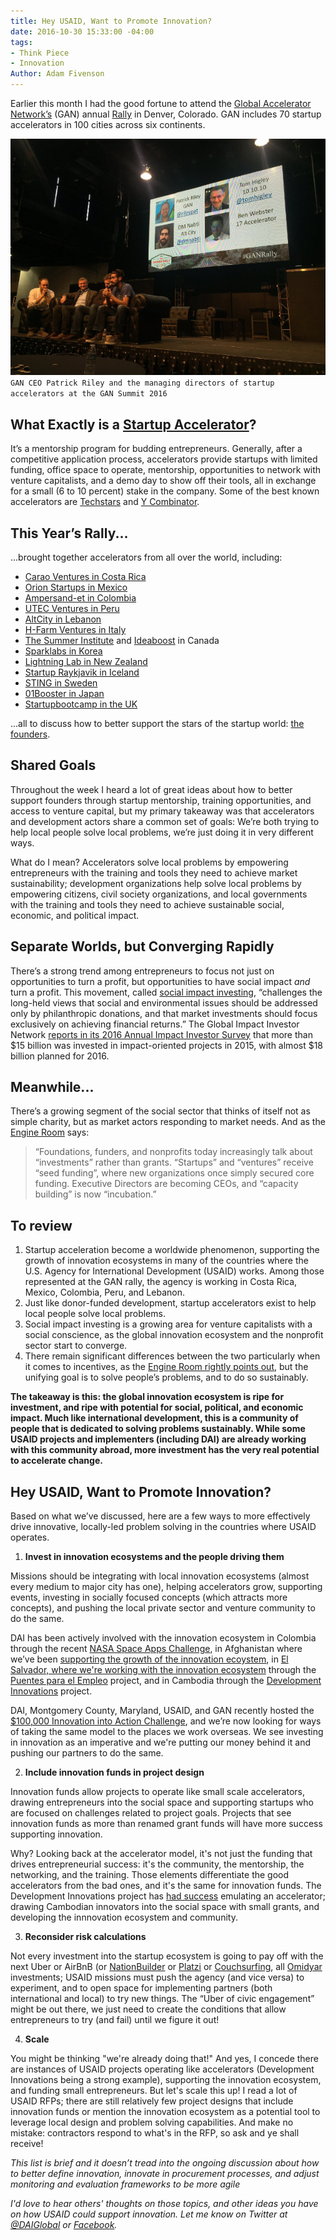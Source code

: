 ```yaml
---
title: Hey USAID, Want to Promote Innovation?
date: 2016-10-30 15:33:00 -04:00
tags:
- Think Piece
- Innovation
Author: Adam Fivenson
---
```


Earlier this month I had the good fortune to attend the [Global Accelerator Network’s](http://gan.co) (GAN) annual [Rally]( https://twitter.com/hashtag/ganrally) in Denver, Colorado. GAN includes 70 startup accelerators in 100 cities across six continents. 

![GAN stage.jpg](/uploads/GAN%20stage.jpg)
`GAN CEO Patrick Riley and the managing directors of startup accelerators at the GAN Summit 2016`

<!--more-->

## What Exactly is a [Startup Accelerator](https://en.wikipedia.org/wiki/Seed_accelerator)?

It’s a mentorship program for budding entrepreneurs. Generally, after a competitive application process, accelerators provide startups with limited funding, office space to operate, mentorship, opportunities to network with venture capitalists, and a demo day to show off their tools, all in exchange for a small (6 to 10 percent) stake in the company. Some of the best known accelerators are [Techstars](http://www.techstars.com/) and [Y Combinator](https://www.ycombinator.com/). 


## This Year’s Rally...
...brought together accelerators from all over the world, including:

* [Carao Ventures in Costa Rica](http://www.caraov.com/)
* [Orion Startups in Mexico](http://hello.orionstartups.com/)
* [Ampersand-et in Colombia](http://gan.co/members/view/ampersand-et)
* [UTEC Ventures in Peru](http://www.utecventures.com/)
* [AltCity in Lebanon](http://www.altcity.me/)
* [H-Farm Ventures in Italy](http://www.h-farm.com/en/)
* [The Summer Institute](http://www.summerinst.ca/) and [Ideaboost](http://www.ideaboost.ca/) in Canada
* [Sparklabs in Korea](http://www.sparklabs.co.kr/)
* [Lightning Lab in New Zealand](http://www.lightninglab.co.nz/)
* [Startup Raykjavik in Iceland]( http://www.startupreykjavik.com/)
* [STING in Sweden](http://www.stockholminnovation.com/en/our-programs/sting-accelerate/)
* [01Booster in Japan](https://01booster.com/)
* [Startupbootcamp in the UK](https://www.startupbootcamp.org/)

...all to discuss how to better support the stars of the startup world: [the founders](http://www.inc.com/young-entrepreneur-council/7-rockstar-female-founders-share-their-best-startup-advice.html). 

## Shared Goals
Throughout the week I heard a lot of great ideas about how to better support founders through startup mentorship, training opportunities, and access to venture capital, but my primary takeaway was that accelerators and development actors share a common set of goals: We’re both trying to help local people solve local problems, we’re just doing it in very different ways. 

What do I mean? Accelerators solve local problems by empowering entrepreneurs with the training and tools they need to achieve market sustainability; development organizations help solve local problems by empowering citizens, civil society organizations, and local governments with the training and tools they need to achieve sustainable social, economic, and political impact. 

## Separate Worlds, but Converging Rapidly
There’s a strong trend among entrepreneurs to focus not just on opportunities to turn a profit, but opportunities to have social impact *and* turn a profit. This movement, called [social impact investing](https://thegiin.org/impact-investing/need-to-know/), “challenges the long-held views that social and environmental issues should be addressed only by philanthropic donations, and that market investments should focus exclusively on achieving financial returns.” The Global Impact Investor Network [reports in its 2016 Annual Impact Investor Survey](https://thegiin.org/assets/2016%20GIIN%20Annual%20Impact%20Investor%20Survey_Web.pdf) that more than $15 billion was invested in impact-oriented projects in 2015, with almost $18 billion planned for 2016.

## Meanwhile...
There’s a growing segment of the social sector that thinks of itself not as simple charity, but as market actors responding to market needs. And as the [Engine Room](https://www.theengineroom.org/disrupt-your-market) says:

> “Foundations, funders, and nonprofits today increasingly talk about “investments” rather than grants. “Startups” and “ventures” receive “seed funding”, where new organizations once simply secured core funding. Executive Directors are becoming CEOs, and “capacity building” is now “incubation.”

## To review
1. Startup acceleration become a worldwide phenomenon, supporting the growth of innovation ecosystems in many of the countries where the U.S. Agency for International Development (USAID) works. Among those represented at the GAN rally, the agency is working in Costa Rica, Mexico, Colombia, Peru, and Lebanon.
2. Just like donor-funded development, startup accelerators exist to help local people solve local problems. 
3. Social impact investing is a growing area for venture capitalists with a social conscience, as the global innovation ecosystem and the nonprofit sector start to converge. 
4. There remain significant differences between the two particularly when it comes to incentives, as the [Engine Room rightly points out](https://www.theengineroom.org/disrupt-your-market/), but the unifying goal is to solve people’s problems, and to do so sustainably. 

**The takeaway is this: the global innovation ecosystem is ripe for investment, and ripe with potential for social, political, and economic impact. Much like international development, this is a community of people that is dedicated to solving problems sustainably. While some USAID projects and implementers (including DAI) are already working with this community abroad, more investment has the very real potential to accelerate change.**

## Hey USAID, Want to Promote Innovation?
Based on what we’ve discussed, here are a few ways to more effectively drive innovative, locally-led problem solving in the countries where USAID operates. 

1. **Invest in innovation ecosystems and the people driving them** 

Missions should be integrating with local innovation ecosystems (almost every medium to major city has one), helping accelerators grow, supporting events, investing in socially focused concepts (which attracts more concepts), and pushing the local private sector and venture community to do the same. 

DAI has been actively involved with the innovation ecosystem in Colombia through the recent [NASA Space Apps Challenge](https://dai-global-digital.com/top-3-climate-change-concepts-from-the-2016-nasa-space-apps-challenge-bogota.html), in Afghanistan where we’ve been [supporting the growth of the innovation ecoystem](https://dai-global-digital.com/sowing-the-seeds-of-a-tech-for-social-good-ecosystem-in-afghanistan.html), in [El Salvador, where we're working with the innovation ecosystem](https://dai-global-digital.com/innovation-and-entrepreneurship-in-el-salvador.html) through the [Puentes para el Empleo](http://dai.com/our-work/projects/usaidel-salvador-puentes-para-el-empleo-bridges-employment-project) project, and in Cambodia through the [Development Innovations](http://www.development-innovations.org/success-stories/) project. 

DAI, Montgomery County, Maryland, USAID, and GAN recently hosted the [$100,000 Innovation into Action Challenge](http://dai.com/news-publications/news/innovation-action-challenge-winners-chosen), and we’re now looking for ways of taking the same model to the places we work overseas. We see investing in innovation as an imperative and we're putting our money behind it and pushing our partners to do the same.

2. **Include innovation funds in project design** 

Innovation funds allow projects to operate like small scale accelerators, drawing entrepreneurs into the social space and supporting startups who are focused on challenges related to project goals. Projects that see innovation funds as more than renamed grant funds will have more success supporting innovation. 

Why? Looking back at the accelerator model, it's not just the funding that drives entrepreneurial success: it's the community, the mentorship, the networking, and the training. Those elements differentiate the good accelerators from the bad ones, and it's the same for innovation funds. The Development Innovations project has [had success](http://www.development-innovations.org/success-stories/) emulating an accelerator; drawing Cambodian innovators into the social space with small grants, and developing the innnovation ecosystem and community.

3. **Reconsider risk calculations** 

Not every investment into the startup ecosystem is going to pay off with the next Uber or AirBnB (or [NationBuilder](http://nationbuilder.com/) or [Platzi](https://courses.platzi.com/) or [Couchsurfing](https://www.couchsurfing.com), all [Omidyar](https://www.omidyar.com) investments; USAID missions must push the agency (and vice versa) to experiment, and to open space for implementing partners (both international and local) to try new things. The “Uber of civic engagement” might be out there, we just need to create the conditions that allow entrepreneurs to try (and fail) until we figure it out! 

4. **Scale**

You might be thinking "we're already doing that!" And yes, I concede there are instances of USAID projects operating like accelerators (Development Innovations being a strong example), supporting the innovation ecosystem, and funding small entrepreneurs. But let's scale this up! I read a lot of USAID RFPs; there are still relatively few project designs that include innovation funds or mention the innovation ecosystem as a potential tool to leverage local design and problem solving capabilities. And make no mistake: contractors respond to what's in the RFP, so ask and ye shall receive! 

*This list is brief and it doesn’t tread into the ongoing discussion about how to better define innovation, innovate in procurement processes, and adjust monitoring and evaluation frameworks to be more agile*

*I'd love to hear others' thoughts on those topics, and other ideas you have on how USAID could support innovation. Let me know on Twitter at [@DAIGlobal](https://twitter.com/DAIGlobal) or [Facebook](https://www.facebook.com/DAIGlobal/).*
